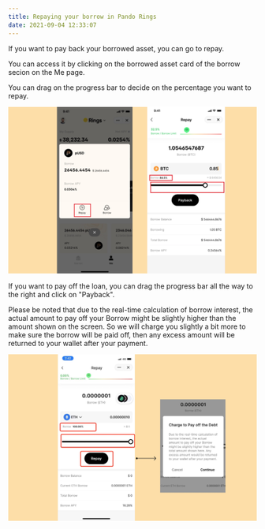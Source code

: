 ```yaml
---
title: Repaying your borrow in Pando Rings
date: 2021-09-04 12:33:07
---
```


If you want to pay back your borrowed asset, you can go to repay.

You can access it by clicking on the borrowed asset card of the borrow secion on the Me page.

You can drag on the progress bar to decide on the percentage you want to repay.

![](../assets/repay1.jpg)

If you want to pay off the loan, you can drag the progress bar all the way to the right and click on "Payback".

Please be noted that due to the real-time calculation of borrow interest, the actual amount to pay off your Borrow might be slightly higher than the amount shown on the screen. So we will charge you slightly a bit more to make sure the borrow will be paid off, then any excess amount will be returned to your wallet after your payment.

![](../assets/repay2.jpg)